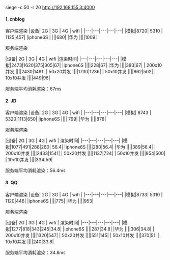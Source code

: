 siege -c 50 -r 20 http://192.168.155.3:4000

#### 1. cnblog


客户端渲染
|设备| 2G | 3G | 4G | wifi |
|---|---|---|---|---|
|模拟|8720| 5310 | 1125|457|
|iphone6S | |||680|
|华为 ||||1009|

服务端渲染

|设备| 2G | 3G | 4G | wifi |渲染时间|
|---|---|---|---|---|
|模拟|2473|1620|375|305|67|
|iphone6S ||||228|67|
|华为 ||||383|67|
| 200x10并发 ||||2430|1491|
| 50x20并发 ||||1730|1236|
| 50x10并发 ||||862|502|
| 10x10并发 ||||449|96|

服务端平均消耗渲染：67ms

#### 2. JD

客户端渲染
|设备| 2G | 3G | 4G | wifi |
|---|---|---|---|---|
|模拟| 8743 | 5320|1113|650|
|iphone6S |||| 799|
|华为 ||||878|


服务端渲染

|设备| 2G | 3G | 4G | wifi | 渲染时间|
|---|---|---|---|---|
|模拟|1077|491|288|260| 56.4|
|iphone6S ||||280|56.4|
|华为 ||||389|56.4|
| 200x10并发 ||||2433|1541|
| 50x20并发 ||||1137|724|
| 50x10并发 ||||854|500|
| 10x10并发 ||||334|59|

服务端平均消耗渲染：56.4ms

#### 3. QQ

客户端渲染
|设备| 2G | 3G | 4G | wifi |
|---|---|---|---|---|
|模拟|8733| 5310 | 1120|446|
|iphone6S ||||775|
|华为 ||||953|

服务端渲染

|设备| 2G | 3G | 4G | wifi | 渲染时间|
|---|---|---|---|---|
|模拟|1277|818|343|245|34.8|
|iphone6S ||||287|34.8|
|华为 ||||306|34.8|
| 200x10并发 ||||1320|547|
| 50x20并发 ||||551|145|
| 50x10并发 ||||370|51|
| 10x10并发 ||||240|33.8|



服务端平均消耗渲染：34.8ms

